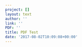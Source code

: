 ```yaml
---
project: []
layout: text
author: ''
link: ''
PDF: ''
title: PDF Test
date: '2017-08-02T10:09:08+00:00'
---
```

